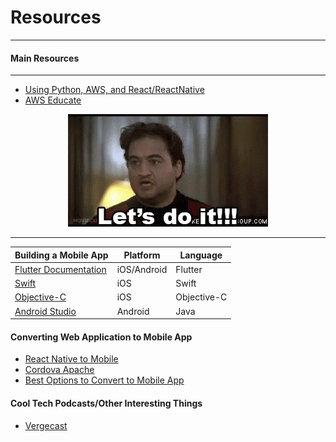 # Resources

---

#### Main Resources

---
* [Using Python, AWS, and React/ReactNative](https://medium.com/proximistyle/building-your-startup-with-python-react-react-native-and-aws-286afd94a29c)
* [AWS Educate](https://aws.amazon.com/about-aws/whats-new/2015/05/aws-educate-students-and-educators-can-access-aws-technology-cloud-courses-training-and-collaboration-tools/) 
 
<center><span><img src="../img/doit.gif" alt="Let's Do This"></span></center>

---
| Building a Mobile App                                                 | Platform    | Language    |
| ---                                                                   | ---         | ---         |
| [Flutter Documentation](https://flutter.dev/docs/get-started/codelab) | iOS/Android | Flutter     |
| [Swift](https://developer.apple.com/swift/resources/)                 | iOS         | Swift       |
| [Objective-C](https://www.tutorialspoint.com/ios/ios_objective_c.htm) | iOS         | Objective-C |
| [Android Studio](https://developer.android.com/studio)                | Android     | Java        |

#### Converting Web Application to Mobile App
 
* [React Native to Mobile](https://facebook.github.io/react-native/)
* [Cordova Apache](https://cordova.apache.org/)
* [Best Options to Convert to Mobile App](https://hackernoon.com/web-apps-turn-website-into-mobile-app-your-four-best-options-78fcb2277be8)

#### Cool Tech Podcasts/Other Interesting Things

* [Vergecast](https://www.theverge.com/the-vergecast)

